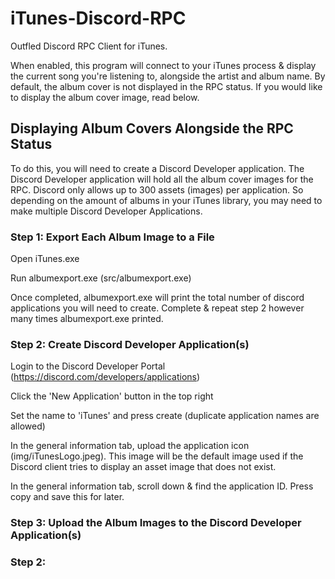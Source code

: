 # iTunes-Discord-RPC

Outfled Discord RPC Client for iTunes.

When enabled, this program will connect to your iTunes process & display the current song you're listening to, alongside the artist and album name.
By default, the album cover is not displayed in the RPC status. If you would like to display the album cover image, read below.

## Displaying Album Covers Alongside the RPC Status

To do this, you will need to create a Discord Developer application.
The Discord Developer application will hold all the album cover images for the RPC.
Discord only allows up to 300 assets (images) per application. So depending on the amount of albums in your iTunes library, you may need to make multiple Discord Developer Applications.


### Step 1: Export Each Album Image to a File

Open iTunes.exe

Run albumexport.exe (src/albumexport.exe)

Once completed, albumexport.exe will print the total number of discord applications you will need to create. Complete & repeat step 2 however many times albumexport.exe printed.


### Step 2: Create Discord Developer Application(s)

Login to the Discord Developer Portal (https://discord.com/developers/applications)

Click the 'New Application' button in the top right

Set the name to 'iTunes' and press create (duplicate application names are allowed)

In the general information tab, upload the application icon (img/iTunesLogo.jpeg). This image will be the default image used if the Discord client tries to display an asset image that does not exist.

In the general information tab, scroll down & find the application ID. Press copy and save this for later.


### Step 3: Upload the Album Images to the Discord Developer Application(s)









### Step 2: 
